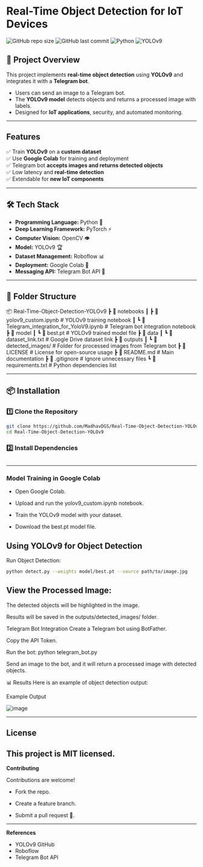 # Real-Time Object Detection for IoT Devices

![GitHub repo size](https://img.shields.io/github/repo-size/MadhavDGS/Real-Time-Object-Detection-YOLOv9)
![GitHub last commit](https://img.shields.io/github/last-commit/MadhavDGS/Real-Time-Object-Detection-YOLOv9)
![Python](https://img.shields.io/badge/Python-3.8%2B-blue)
![YOLOv9](https://img.shields.io/badge/YOLOv9-Object%20Detection-green)

## 📌 **Project Overview**  
This project implements **real-time object detection** using **YOLOv9** and integrates it with a **Telegram bot**.  
- Users can send an image to a Telegram bot.  
- The **YOLOv9 model** detects objects and returns a processed image with labels.  
- Designed for **IoT applications**, security, and automated monitoring.  

---

##  **Features**  
✅ Train **YOLOv9** on a **custom dataset**  
✅ Use **Google Colab** for training and deployment  
✅ Telegram bot **accepts images and returns detected objects**  
✅ Low latency and **real-time detection**  
✅ Extendable for **new IoT components**  

---

## 🛠️ **Tech Stack**  
- **Programming Language:** Python 🐍  
- **Deep Learning Framework:** PyTorch ⚡  
- **Computer Vision:** OpenCV 👁️  
- **Model:** YOLOv9 🏆  
- **Dataset Management:** Roboflow 📊  
- **Deployment:** Google Colab 🚀  
- **Messaging API:** Telegram Bot API 📩  

---

## 📂 **Folder Structure**

📦 Real-Time-Object-Detection-YOLOv9
┣ 📂 notebooks
┃ ┣ 📜 yolov9_custom.ipynb # YOLOv9 training notebook
┃ ┗ 📜 Telegram_integration_for_YoloV9.ipynb # Telegram bot integration notebook
┣ 📂 model
┃ ┗ 📜 best.pt # YOLOv9 trained model file
┣ 📂 data
┃ ┗ 📜 dataset_link.txt # Google Drive dataset link
┣ 📂 outputs
┃ ┗ 📜 detected_images/ # Folder for processed images from Telegram bot
┣ 📜 LICENSE # License for open-source usage
┣ 📜 README.md # Main documentation
┣ 📜 .gitignore # Ignore unnecessary files
┗ 📜 requirements.txt # Python dependencies list


---

## 📦 **Installation**
### **1️⃣ Clone the Repository**
```sh
git clone https://github.com/MadhavDGS/Real-Time-Object-Detection-YOLOv9.git
cd Real-Time-Object-Detection-YOLOv9
```
### **2️⃣ Install Dependencies**

``` pip install -r requirements.txt
```
---

### **Model Training in Google Colab**

- Open Google Colab.

- Upload and run the yolov9_custom.ipynb notebook.

- Train the YOLOv9 model with your dataset.

- Download the best.pt model file.

## **Using YOLOv9 for Object Detection**

Run Object Detection:
```sh
python detect.py --weights model/best.pt --source path/to/image.jpg
```
## View the Processed Image:

The detected objects will be highlighted in the image.

Results will be saved in the outputs/detected_images/ folder.

Telegram Bot Integration
Create a Telegram bot using BotFather.

Copy the API Token.

Run the bot:
python telegram_bot.py

Send an image to the bot, and it will return a processed image with detected objects.

📊 Results
Here is an example of object detection output:

Example Output

![image](https://github.com/user-attachments/assets/98b5d67c-c177-4aca-8d63-90a4528661ec)

---
## **License**

This project is MIT licensed.
---
**Contributing**

Contributions are welcome!

- Fork the repo.
- Create a feature branch.

- Submit a pull request 🚀.

---

**References**

- YOLOv9 GitHub
- Roboflow
- Telegram Bot API
